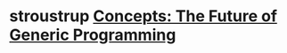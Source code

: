 # stroustrup [Concepts: The Future of Generic Programming](https://www.stroustrup.com/good_concepts.pdf)

